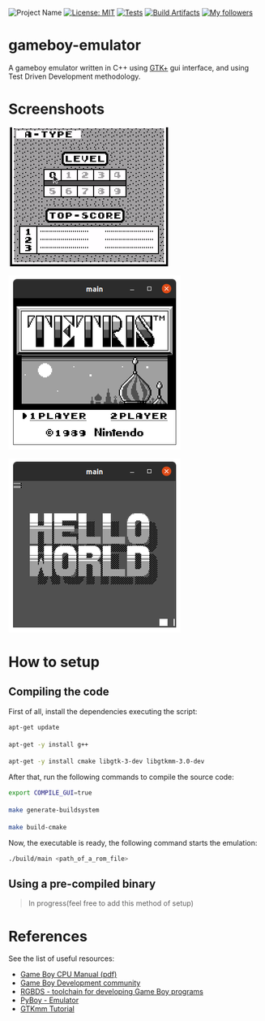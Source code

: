 ![Project Name](https://img.shields.io/badge/gameboy-emulator-success?logo=nintendo)
[![License: MIT](https://img.shields.io/badge/License-MIT-success.svg)](https://opensource.org/licenses/MIT)
[![Tests](https://github.com/raulpy271/gameboy-emulator/actions/workflows/cmake.yml/badge.svg)](https://github.com/raulpy271/gameboy-emulator/actions/workflows/cmake.yml)
[![Build Artifacts](https://github.com/raulpy271/gameboy-emulator/actions/workflows/build_artifacts.yml/badge.svg)](https://github.com/raulpy271/gameboy-emulator/actions/workflows/build_artifacts.yml)
[![My followers](https://img.shields.io/github/followers/raulpy271?style=social)](https://github.com/raulpy271)

# gameboy-emulator

A gameboy emulator written in C++ using [GTK+](https://www.gtk.org/) gui interface, and using Test Driven Development methodology. 

# Screenshoots

![Playing Tetris](/assets/playing_tetris.gif)

![Tetris screenshot](/assets/tetris.png)

![Hello World screenshot](/assets/hello-world.png)

# How to setup

## Compiling the code

First of all, install the dependencies executing the script:

```sh
apt-get update

apt-get -y install g++ 

apt-get -y install cmake libgtk-3-dev libgtkmm-3.0-dev
```

After that, run the following commands to compile the source code:

```sh
export COMPILE_GUI=true 

make generate-buildsystem

make build-cmake
```

Now, the executable is ready, the following command starts the emulation:

```sh
./build/main <path_of_a_rom_file>
```

## Using a pre-compiled binary

> In progress(feel free to add this method of setup)

# References

See the list of useful resources:

- [Game Boy CPU Manual (pdf)](http://marc.rawer.de/Gameboy/Docs/GBCPUman.pdf)
- [Game Boy Development community](https://gbdev.io/)
- [RGBDS - toolchain for developing Game Boy programs](https://rgbds.gbdev.io/)
- [PyBoy - Emulator](https://github.com/Baekalfen/PyBoy)
- [GTKmm Tutorial](https://developer-old.gnome.org/gtkmm-tutorial/3.24/sec-gtkmm.html.en)
